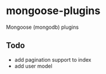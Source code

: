 # mongoose-plugins
Mongoose (mongodb) plugins

## Todo
  * add pagination support to index
  * add user model